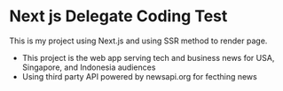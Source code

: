 # Next js Delegate Coding Test

This is my project using Next.js and using SSR method to render page.

- This project is the web app serving tech and business news for USA, Singapore, and Indonesia audiences
- Using third party API powered by newsapi.org for fecthing news

